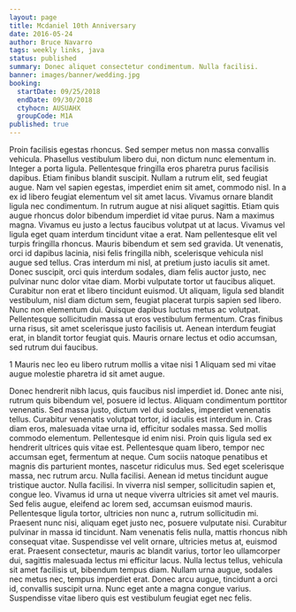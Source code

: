 ```yaml
---
layout: page
title: Mcdaniel 10th Anniversary
date: 2016-05-24
author: Bruce Navarro
tags: weekly links, java
status: published
summary: Donec aliquet consectetur condimentum. Nulla facilisi.
banner: images/banner/wedding.jpg
booking:
  startDate: 09/25/2018
  endDate: 09/30/2018
  ctyhocn: AUSUAHX
  groupCode: M1A
published: true
---
```

Proin facilisis egestas rhoncus. Sed semper metus non massa convallis vehicula. Phasellus vestibulum libero dui, non dictum nunc elementum in. Integer a porta ligula. Pellentesque fringilla eros pharetra purus facilisis dapibus. Etiam finibus blandit suscipit. Nullam a rutrum elit, sed feugiat augue. Nam vel sapien egestas, imperdiet enim sit amet, commodo nisl. In a ex id libero feugiat elementum vel sit amet lacus. Vivamus ornare blandit ligula nec condimentum. In rutrum augue at nisi aliquet sagittis. Etiam quis augue rhoncus dolor bibendum imperdiet id vitae purus. Nam a maximus magna. Vivamus eu justo a lectus faucibus volutpat ut at lacus. Vivamus vel ligula eget quam interdum tincidunt vitae a erat. Nam pellentesque elit vel turpis fringilla rhoncus.
Mauris bibendum et sem sed gravida. Ut venenatis, orci id dapibus lacinia, nisi felis fringilla nibh, scelerisque vehicula nisl augue sed tellus. Cras interdum mi nisl, at pretium justo iaculis sit amet. Donec suscipit, orci quis interdum sodales, diam felis auctor justo, nec pulvinar nunc dolor vitae diam. Morbi vulputate tortor ut faucibus aliquet. Curabitur non erat et libero tincidunt euismod. Ut aliquam, ligula sed blandit vestibulum, nisl diam dictum sem, feugiat placerat turpis sapien sed libero. Nunc non elementum dui. Quisque dapibus luctus metus ac volutpat. Pellentesque sollicitudin massa ut eros vestibulum fermentum. Cras finibus urna risus, sit amet scelerisque justo facilisis ut. Aenean interdum feugiat erat, in blandit tortor feugiat quis. Mauris ornare lectus et odio accumsan, sed rutrum dui faucibus.

1 Mauris nec leo eu libero rutrum mollis a vitae nisi
1 Aliquam sed mi vitae augue molestie pharetra id sit amet augue.

Donec hendrerit nibh lacus, quis faucibus nisl imperdiet id. Donec ante nisi, rutrum quis bibendum vel, posuere id lectus. Aliquam condimentum porttitor venenatis. Sed massa justo, dictum vel dui sodales, imperdiet venenatis tellus. Curabitur venenatis volutpat tortor, id iaculis est interdum in. Cras diam eros, malesuada vitae urna id, efficitur sodales massa. Sed mollis commodo elementum. Pellentesque id enim nisi. Proin quis ligula sed ex hendrerit ultrices quis vitae est. Pellentesque quam libero, tempor nec accumsan eget, fermentum at neque. Cum sociis natoque penatibus et magnis dis parturient montes, nascetur ridiculus mus. Sed eget scelerisque massa, nec rutrum arcu. Nulla facilisi.
Aenean id metus tincidunt augue tristique auctor. Nulla facilisi. In viverra nisl semper, sollicitudin sapien et, congue leo. Vivamus id urna ut neque viverra ultricies sit amet vel mauris. Sed felis augue, eleifend ac lorem sed, accumsan euismod mauris. Pellentesque ligula tortor, ultricies non nunc a, rutrum sollicitudin mi. Praesent nunc nisi, aliquam eget justo nec, posuere vulputate nisi. Curabitur pulvinar in massa id tincidunt. Nam venenatis felis nulla, mattis rhoncus nibh consequat vitae. Suspendisse vel velit ornare, ultricies metus at, euismod erat. Praesent consectetur, mauris ac blandit varius, tortor leo ullamcorper dui, sagittis malesuada lectus mi efficitur lacus. Nulla lectus tellus, vehicula sit amet facilisis ut, bibendum tempus diam. Nullam urna augue, sodales nec metus nec, tempus imperdiet erat. Donec arcu augue, tincidunt a orci id, convallis suscipit urna. Nunc eget ante a magna congue varius. Suspendisse vitae libero quis est vestibulum feugiat eget nec felis.
